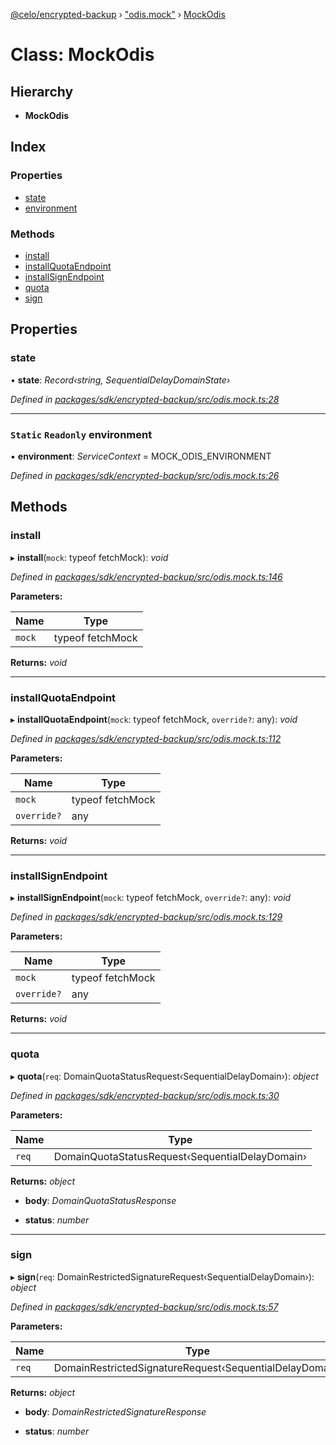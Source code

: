 [@celo/encrypted-backup](../README.md) › ["odis.mock"](../modules/_odis_mock_.md) › [MockOdis](_odis_mock_.mockodis.md)

# Class: MockOdis

## Hierarchy

* **MockOdis**

## Index

### Properties

* [state](_odis_mock_.mockodis.md#state)
* [environment](_odis_mock_.mockodis.md#static-readonly-environment)

### Methods

* [install](_odis_mock_.mockodis.md#install)
* [installQuotaEndpoint](_odis_mock_.mockodis.md#installquotaendpoint)
* [installSignEndpoint](_odis_mock_.mockodis.md#installsignendpoint)
* [quota](_odis_mock_.mockodis.md#quota)
* [sign](_odis_mock_.mockodis.md#sign)

## Properties

###  state

• **state**: *Record‹string, SequentialDelayDomainState›*

*Defined in [packages/sdk/encrypted-backup/src/odis.mock.ts:28](https://github.com/celo-org/celo-monorepo/blob/master/packages/sdk/encrypted-backup/src/odis.mock.ts#L28)*

___

### `Static` `Readonly` environment

▪ **environment**: *ServiceContext* = MOCK_ODIS_ENVIRONMENT

*Defined in [packages/sdk/encrypted-backup/src/odis.mock.ts:26](https://github.com/celo-org/celo-monorepo/blob/master/packages/sdk/encrypted-backup/src/odis.mock.ts#L26)*

## Methods

###  install

▸ **install**(`mock`: typeof fetchMock): *void*

*Defined in [packages/sdk/encrypted-backup/src/odis.mock.ts:146](https://github.com/celo-org/celo-monorepo/blob/master/packages/sdk/encrypted-backup/src/odis.mock.ts#L146)*

**Parameters:**

Name | Type |
------ | ------ |
`mock` | typeof fetchMock |

**Returns:** *void*

___

###  installQuotaEndpoint

▸ **installQuotaEndpoint**(`mock`: typeof fetchMock, `override?`: any): *void*

*Defined in [packages/sdk/encrypted-backup/src/odis.mock.ts:112](https://github.com/celo-org/celo-monorepo/blob/master/packages/sdk/encrypted-backup/src/odis.mock.ts#L112)*

**Parameters:**

Name | Type |
------ | ------ |
`mock` | typeof fetchMock |
`override?` | any |

**Returns:** *void*

___

###  installSignEndpoint

▸ **installSignEndpoint**(`mock`: typeof fetchMock, `override?`: any): *void*

*Defined in [packages/sdk/encrypted-backup/src/odis.mock.ts:129](https://github.com/celo-org/celo-monorepo/blob/master/packages/sdk/encrypted-backup/src/odis.mock.ts#L129)*

**Parameters:**

Name | Type |
------ | ------ |
`mock` | typeof fetchMock |
`override?` | any |

**Returns:** *void*

___

###  quota

▸ **quota**(`req`: DomainQuotaStatusRequest‹SequentialDelayDomain›): *object*

*Defined in [packages/sdk/encrypted-backup/src/odis.mock.ts:30](https://github.com/celo-org/celo-monorepo/blob/master/packages/sdk/encrypted-backup/src/odis.mock.ts#L30)*

**Parameters:**

Name | Type |
------ | ------ |
`req` | DomainQuotaStatusRequest‹SequentialDelayDomain› |

**Returns:** *object*

* **body**: *DomainQuotaStatusResponse*

* **status**: *number*

___

###  sign

▸ **sign**(`req`: DomainRestrictedSignatureRequest‹SequentialDelayDomain›): *object*

*Defined in [packages/sdk/encrypted-backup/src/odis.mock.ts:57](https://github.com/celo-org/celo-monorepo/blob/master/packages/sdk/encrypted-backup/src/odis.mock.ts#L57)*

**Parameters:**

Name | Type |
------ | ------ |
`req` | DomainRestrictedSignatureRequest‹SequentialDelayDomain› |

**Returns:** *object*

* **body**: *DomainRestrictedSignatureResponse*

* **status**: *number*
